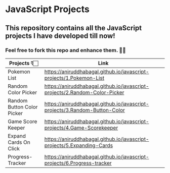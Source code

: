 # JavaScript Projects

## This repository contains all the JavaScript projects I have developed till now!

### Feel free to fork this repo and enhance them. ✌🏻

| Projects 👇🏻                | Link                                                                                                                                                                                  |
| -------------------------- | ------------------------------------------------------------------------------------------------------------------------------------------------------------------------------------- |
| Pokemon List               | <a href="https://aniruddhabagal.github.io/javascript-projects/1.Pokemon-List" target="_blank"> https://aniruddhabagal.github.io/javascript-projects/1.Pokemon-List </a>               |
| Random Color Picker        | <a href="https://aniruddhabagal.github.io/javascript-projects/2.Random-Color-Picker" target="_blank"> https://aniruddhabagal.github.io/javascript-projects/2.Random-Color-Picker </a> |
| Random Button Color Picker | <a href="https://aniruddhabagal.github.io/javascript-projects/3.Random-Button-Color" target="_blank"> https://aniruddhabagal.github.io/javascript-projects/3.Random-Button-Color </a> |
| Game Score Keeper          | <a href="https://aniruddhabagal.github.io/javascript-projects/4.Game-Scorekeeper" target="_blank"> https://aniruddhabagal.github.io/javascript-projects/4.Game-Scorekeeper </a>       |
| Expand Cards On Click      | <a href="https://aniruddhabagal.github.io/javascript-projects/5.Expanding-Cards" target="_blank"> https://aniruddhabagal.github.io/javascript-projects/5.Expanding-Cards </a>         |
| Progress-Tracker           | <a href="https://aniruddhabagal.github.io/javascript-projects/6.Progress-Tracker" target="_blank"> https://aniruddhabagal.github.io/javascript-projects/6.Progress-tracker </a>       |
